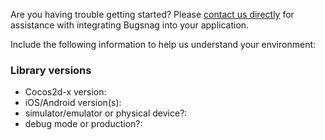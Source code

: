 Are you having trouble getting started?
Please
[contact us directly](mailto:support@bugsnag.com?subject=%5BGitHub%5D%20Cocos2d%20-%20having%20trouble%20getting%20started%20with%20Bugsnag)
for assistance with integrating Bugsnag into your application.

Include the following information to help us understand your environment:

### Library versions

- Cocos2d-x version: 
- iOS/Android version(s):
- simulator/emulator or physical device?:
- debug mode or production?:
